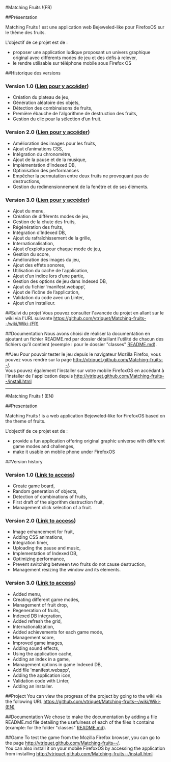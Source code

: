 #Matching Fruits !(FR)

##Présentation

Matching Fruits ! est une application web Bejeweled-like pour FirefoxOS sur le thème des fruits.

L'objectif de ce projet est de :

<ul>
  <li>proposer une application ludique proposant un univers graphique original avec différents modes de jeu et des défis à relever,</li>
	<li>le rendre utilisable sur téléphone mobile sous Firefox OS</li>
</ul>


##Historique des versions

### Version 1.0 (<a href="https://github.com/vtriquet/Matching-fruits--/tree/77789a12d6bf7ba956c62da9adb6c3972c542125">Lien pour y accéder</a>)
<ul>
  <li>Création du plateau de jeu,</li>
  <li>Génération aléatoire des objets,</li>
  <li>Détection des combinaisons de fruits,</li>
  <li>Première ébauche de l’algorithme de destruction des fruits,</li>
  <li>Gestion du clic pour la sélection d’un fruit.</li>
</ul>

### Version 2.0 (<a href="https://github.com/vtriquet/Matching-fruits--/tree/8e47cd59d77a6f2bc8d3a9a4f426c812b428b266">Lien pour y accéder</a>)
<ul>
  <li>Amélioration des images pour les fruits,</li>
  <li>Ajout d’animations CSS,</li>
  <li>Intégration du chronomètre,</li>
  <li>Ajout de la pause et de la musique,</li>
  <li>Implémentation d’Indexed DB,</li>
  <li>Optimisation des performances</li>
  <li>Empêcher la permutation entre deux fruits ne provoquant pas de destructions,</li>
  <li>Gestion du redimensionnement de la fenêtre et de ses éléments.</li>
</ul>


### Version 3.0 (<a href="https://github.com/vtriquet/Matching-fruits--/tree/5525a97e1cfae25e2e27f10e063b1b14680f0272">Lien pour y accéder</a>)
<ul>
  <li>Ajout du menu,</li>
  <li>Création de différents modes de jeu,</li>
  <li>Gestion de la chute des fruits,</li>
  <li>Régénération des fruits,</li>
  <li>Intégration d’Indexed DB,</li>
  <li>Ajout du rafraîchissement de la grille,</li>
  <li>Internationalisation,</li>
  <li>Ajout d’exploits pour chaque mode de jeu,</li>
  <li>Gestion du score,</li>
  <li>Amélioration des images du jeu,</li>
  <li>Ajout des effets sonores,</li>
  <li>Utilisation du cache de l’application,</li>
  <li>Ajout d’un indice lors d’une partie,</li>
  <li>Gestion des options de jeu dans Indexed DB,</li>
  <li>Ajout du fichier ‘manifest.webapp’,</li>
  <li>Ajout de l’icône de l’application,</li>
  <li>Validation du code avec un Linter,</li>
  <li>Ajout d’un installeur.</li>
</ul>

##Suivi du projet
Vous pouvez consulter l'avancée du projet en allant sur le wiki via l'URL suivante <a href="https://github.com/vtriquet/Matching-fruits--/wiki/Wiki-(FR)">https://github.com/vtriquet/Matching-fruits--/wiki/Wiki-(FR)</a>

##Documentation
Nous avons choisi de réaliser la documentation en ajoutant un fichier README.md par dossier détaillant l'utilité de chacun des fichiers qu'il contient (exemple : pour le dossier "classes" <a href="https://github.com/vtriquet/Matching-fruits--/blob/master/js/classes/README.md">README.md</a>).

##Jeu
Pour pouvoir tester le jeu depuis le navigateur Mozilla Firefox, vous pouvez vous rendre sur la page <a href="http://vtriquet.github.com/Matching-fruits--/">http://vtriquet.github.com/Matching-fruits--/</a>.<br />
Vous pouvez également l'installer sur votre mobile FirefoxOS en accédant à l'installer de l'application depuis <a href="http://vtriquet.github.com/Matching-fruits--/install.html">http://vtriquet.github.com/Matching-fruits--/install.html</a>

<hr />

#Matching Fruits ! (EN)

##Presentation

Matching Fruits ! is a web application Bejeweled-like for FirefoxOS based on the theme of fruits.

L'objectif de ce projet est de :

<ul>
  <li>provide a fun application offering original graphic universe with different game modes and challenges,</li>
	<li>make it usable on mobile phone under FirefoxOS</li>
</ul>


##Version history

### Version 1.0 (<a href="https://github.com/vtriquet/Matching-fruits--/tree/77789a12d6bf7ba956c62da9adb6c3972c542125">Link to access</a>)
<ul>
  <li>Create game board,</li>
  <li>Random generation of objects,</li>
  <li>Detection of combinations of fruits,</li>
  <li>First draft of the algorithm destruction fruit,</li>
  <li>Management click selection of a fruit.</li>
</ul>

### Version 2.0 (<a href="https://github.com/vtriquet/Matching-fruits--/tree/8e47cd59d77a6f2bc8d3a9a4f426c812b428b266">Link to access</a>)
<ul>
  <li>Image enhancement for fruit,</li>
  <li>Adding CSS animations,</li>
  <li>Integration timer,</li>
  <li>Uploading the pause and music,</li>
  <li>Implementation of Indexed DB,</li>
  <li>Optimizing performance,</li>
  <li>Prevent switching between two fruits do not cause destruction,</li>
  <li>Management resizing the window and its elements.</li>
</ul>


### Version 3.0 (<a href="https://github.com/vtriquet/Matching-fruits--/tree/5525a97e1cfae25e2e27f10e063b1b14680f0272">Link to access</a>)
<ul>
  <li>Added menu,</li>
  <li>Creating different game modes,</li>
  <li>Management of fruit drop,</li>
  <li>Regeneration of fruits,</li>
  <li>Indexed DB integration,</li>
  <li>Added refresh the grid,</li>
  <li>Internationalization,</li>
  <li>Added achievements for each game mode,</li>
  <li>Management score,</li>
  <li>Improved game images,</li>
  <li>Adding sound effects,</li>
  <li>Using the application cache,</li>
  <li>Adding an index in a game,</li>
  <li>Management options in game Indexed DB,</li>
  <li>Add file 'manifest.webapp',</li>
  <li>Adding the application icon,</li>
  <li>Validation code with Linter,</li>
  <li>Adding an installer.</li>
</ul>

##Project
You can view the progress of the project by going to the wiki via the following URL <a href="https://github.com/vtriquet/Matching-fruits--/wiki/Wiki-(EN)">https://github.com/vtriquet/Matching-fruits--/wiki/Wiki-(EN)</a>

##Documentation
We chose to make the documentation by adding a file README.md file detailing the usefulness of each of the files it contains (example: for the folder "classes" <a href="https://github.com/vtriquet/Matching-fruits--/blob/master/js/classes/README.md">README.md</a>).

##Game
To test the game from the Mozilla Firefox browser, you can go to the page <a href="http://vtriquet.github.com/Matching-fruits--/">http://vtriquet.github.com/Matching-fruits--/</a>.<br />
You can also install it on your mobile FirefoxOS by accessing the application from installing <a href="http://vtriquet.github.com/Matching-fruits--/install.html">http://vtriquet.github.com/Matching-fruits--/install.html</a>
